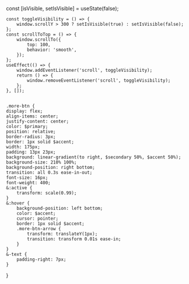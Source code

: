 const [isVisible, setIsVisible] = useState(false);

    const toggleVisibility = () => {
        window.scrollY > 300 ? setIsVisible(true) : setIsVisible(false);
    };
    const scrollToTop = () => {
        window.scrollTo({
            top: 100,
            behavior: 'smooth',
        });
    };
    useEffect(() => {
        window.addEventListener('scroll', toggleVisibility);
        return () => {
            window.removeEventListener('scroll', toggleVisibility);
        };
    }, []);


    .more-btn {
    display: flex;
    align-items: center;
    justify-content: center;
    color: $primary;
    position: relative;
    border-radius: 3px;
    border: 1px solid $accent;
    width: 175px;
    padding: 13px 23px;
    background: linear-gradient(to right, $secondary 50%, $accent 50%);
    background-size: 210% 100%;
    background-position: right bottom;
    transition: all 0.3s ease-in-out;
    font-size: 16px;
    font-weight: 400;
    &:active {
        transform: scale(0.99);
    }
    &:hover {
        background-position: left bottom;
        color: $accent;
        cursor: pointer;
        border: 1px solid $accent;
        .more-btn-arrow {
            transform: translateY(1px);
            transition: transform 0.01s ease-in;
        }
    }
    &-text {
        padding-right: 7px;
    }
}